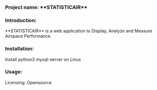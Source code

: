 <H3>Project name: **STATISTICAIR**</H3>
<H3>Introduction:</H3>
**STATISTICAIR** is a web application to Display, Analyze and Measure Airspace Performance.
<H3>Installation:</H3>
Install python3 mysql-server on Linux
<H3>Usage:</H3> 
Licensing: Opensource

